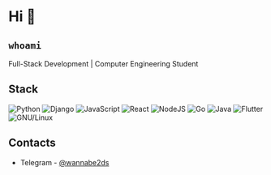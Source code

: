 # Hi 👋
## `whoami`

Full-Stack Development | Computer Engineering Student

## Stack
![Python](https://img.shields.io/badge/-Python-3572a5?style=flat-square&logo=python&logoColor=white) ![Django](https://img.shields.io/badge/-Django-092E20?style=flat-square&logo=django&logoColor=white) ![JavaScript](https://img.shields.io/badge/-JavaScript-orange?style=flat-square&logo=javascript&logoColor=white) ![React](https://img.shields.io/badge/-React-292961?style=flat-square&logo=react&logoColor=white) ![NodeJS](https://img.shields.io/badge/-Node.JS-026E00?style=flat-square&logo=node.js&logoColor=white) ![Go](https://img.shields.io/badge/-Golang-white?style=flat-square&logo=go&logoColor=blue) ![Java](https://img.shields.io/badge/-Java-b07219?style=flat-square&logo=java&logoColor=white) ![Flutter](https://img.shields.io/badge/-Flutter-white?style=flat-square&logo=flutter&logoColor=blue) ![GNU/Linux](https://img.shields.io/badge/-GNU/Linux-1793D1?style=flat-square&logo=linux&logoColor=white)


## Contacts
* Telegram - [@wannabe2ds](https://t.me/wannabe2ds)

